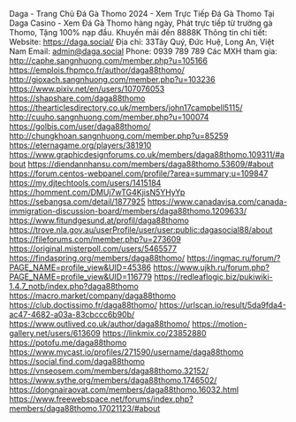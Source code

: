 Daga - Trang Chủ Đá Gà Thomo 2024 - Xem Trực Tiếp Đá Gà Thomo Tại Daga Casino - Xem Đá Gà
Thomo hàng ngày, Phát trực tiếp từ trường gà Thomo, Tặng 100% nạp đầu. Khuyến mãi đến 8888K
Thông tin chi tiết:
Website: https://daga.social/
Địa chỉ: 33Tây Quý, Đức Huệ, Long An, Việt Nam
Email: admin@daga.social
Phone: 0939 789 789
Các MXH tham gia:
http://caphe.sangnhuong.com/member.php?u=105166
https://emplois.fhpmco.fr/author/daga88thomo/
http://gioxach.sangnhuong.com/member.php?u=103236
https://www.pixiv.net/en/users/107076053
https://shapshare.com/daga88thomo
https://thearticlesdirectory.co.uk/members/john17campbell5115/
http://cuuho.sangnhuong.com/member.php?u=100074
https://golbis.com/user/daga88thomo/
http://chungkhoan.sangnhuong.com/member.php?u=85259
https://eternagame.org/players/381910
https://www.graphicdesignforums.co.uk/members/daga88thomo.109311/#about
https://diendannhansu.com/members/daga88thomo.53609/#about
https://forum.centos-webpanel.com/profile/?area=summary;u=109847
https://my.djtechtools.com/users/1415184
https://homment.com/DMUj7wTG4KjisN5YHyYp
https://sebangsa.com/detail/1877925
https://www.canadavisa.com/canada-immigration-discussion-board/members/daga88thomo.1209633/
https://www.fitundgesund.at/profil/daga88thomo
https://trove.nla.gov.au/userProfile/user/user:public:dagasocial88/about
https://fileforums.com/member.php?u=273609
https://original.misterpoll.com/users/5465577
https://findaspring.org/members/daga88thomo/
https://ingmac.ru/forum/?PAGE_NAME=profile_view&UID=45386
https://www.ujkh.ru/forum.php?PAGE_NAME=profile_view&UID=116779
https://redleaflogic.biz/pukiwiki-1.4.7_notb/index.php?daga88thomo
https://macro.market/company/daga88thomo
https://club.doctissimo.fr/daga88thomo/
https://urlscan.io/result/5da9fda4-ac47-4682-a03a-83cbccc6b90b/
https://www.outlived.co.uk/author/daga88thomo/
https://motion-gallery.net/users/613609
https://linkmix.co/23852880
https://potofu.me/daga88thomo
https://www.mycast.io/profiles/271590/username/daga88thomo
https://social.find.com/daga88thomo
https://vnseosem.com/members/daga88thomo.32152/
https://www.sythe.org/members/daga88thomo.1746502/
https://dongnairaovat.com/members/daga88thomo.16032.html
https://www.freewebspace.net/forums/index.php?members/daga88thomo.17021123/#about
